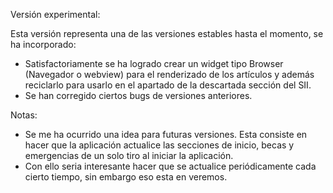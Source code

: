 Versión experimental:

Esta versión representa una de las versiones estables hasta el momento, se ha incorporado:

* Satisfactoriamente se ha logrado crear un widget tipo Browser (Navegador o webview) para el renderizado de los artículos y además reciclarlo para usarlo en el apartado de la descartada sección del SII.
* Se han corregido ciertos bugs de versiones anteriores.



Notas:

- Se me ha ocurrido una idea para futuras versiones. Esta consiste en hacer que la aplicación actualice las secciones de inicio, becas y emergencias de un solo tiro al iniciar la aplicación.
- Con ello seria interesante hacer que se actualice periódicamente cada cierto tiempo, sin embargo eso esta en veremos.